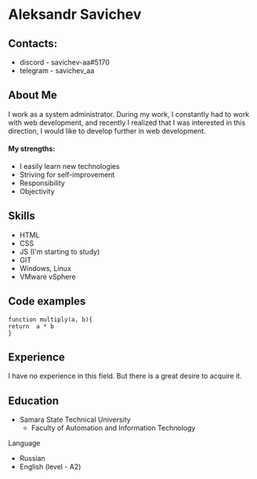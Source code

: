 # Aleksandr Savichev

## Contacts:

* discord - savichev-aa#5170
* telegram - savichev_aa

## About Me
I work as a system administrator. During my work, I constantly had to work with web development, and recently I realized that I was interested in this direction, I would like to develop further in web development.
#### Му strengths:
* I easily learn new technologies
* Striving for self-improvement
* Responsibility
* Objectivity

## Skills
* HTML
* CSS
* JS (I'm starting to study)
* GIT
* Windows, Linux
* VMware vSphere

## Code examples

```
function multiply(a, b){
return  a * b
}
```
## Experience
I have no experience in this field. But there is a great desire to acquire it.

## Education
* Samara State Technical University
    * Faculty of Automation and Information Technology

Language
* Russian
* English (level - А2)